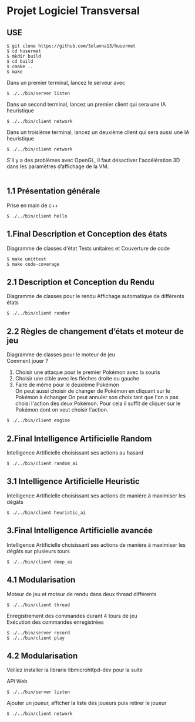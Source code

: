 # Projet Logiciel Transversal

## USE
```console
$ git clone https://github.com/Solanna13/husermet
$ cd husermet
$ mkdir build
$ cd build
$ cmake ..
$ make
```
Dans un premier terminal, lancez le serveur avec 
```console
$ ./../bin/server listen
```
Dans un second terminal, lancez un premier client qui sera une IA heuristique
```console
$ ./../bin/client network
```
Dans un troisième terminal, lancez un deuxième client qui sera aussi une IA heuristique
```console
$ ./../bin/client network
```

S'il y a des problèmes avec OpenGL, il faut désactiver l'accélération 3D dans les paramètres d’affichage de la VM. <br>
<br>


## 1.1 Présentation générale
Prise en main de c++
```console
$ ./../bin/client hello
```

## 1.Final Description et Conception des états
Diagramme de classes d'état
Tests unitaires et Couverture de code
```console
$ make unittest
$ make code-coverage
```

## 2.1 Description et Conception du Rendu
Diagramme de classes pour le rendu
Affichage automatique de différents états
```console
$ ./../bin/client render
```

## 2.2 Règles de changement d’états et moteur de jeu
Diagramme de classes pour le moteur de jeu <br>
Comment jouer ?
1. Choisir une attaque pour le premier Pokémon avec la souris
2. Choisir une cible avec les flèches droite ou gauche
3. Faire de même pour le deuxième Pokémon <br>
On peut aussi choisir de changer de Pokémon en cliquant sur le Pokémon à échanger
On peut annuler son choix tant que l'on a pas choisi l'action des deux Pokémon. Pour cela il suffit de cliquer sur le Pokémon dont on veut choisir l'action.
```console
$ ./../bin/client engine
```

## 2.Final Intelligence Artificielle Random
Intelligence Artificielle choisissant ses actions au hasard
```console
$ ./../bin/client random_ai
```

## 3.1 Intelligence Artificielle Heuristic
Intelligence Artificielle choisissant ses actions de manière à maximiser les dégâts
```console
$ ./../bin/client heuristic_ai
```

## 3.Final Intelligence Artificielle avancée
Intelligence Artificielle choisissant ses actions de manière à maximiser les dégâts sur plusieurs tours
```console
$ ./../bin/client deep_ai
```
## 4.1 Modularisation
Moteur de jeu et moteur de rendu dans deux thread différents
```console
$ ./../bin/client thread
```
Enregistrement des commandes durant 4 tours de jeu <br>
Exécution des commandes enregistrées
```console
$ ./../bin/server record
$ ./../bin/client play
```

## 4.2 Modularisation
Veillez installer la librarie libmicrohttpd-dev pour la suite

API Web
```console
$ ./../bin/server listen
```
Ajouter un joueur, afficher la liste des joueurs puis retirer le joueur
```console
$ ./../bin/client network
```
